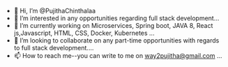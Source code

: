 - 👋 Hi, I’m @PujithaChinthalaa
- 👀 I’m interested in any opportunities regarding full stack development...
- 🌱 I’m currently working on Microservices, Spring boot, JAVA 8, React js,Javascript, HTML, CSS, Docker, Kubernetes  ...
- 💞️ I’m looking to collaborate on any part-time opportunities with regards to full stack development....
- 📫 How to reach me--you can write to me on way2pujitha@gmail.com ...


